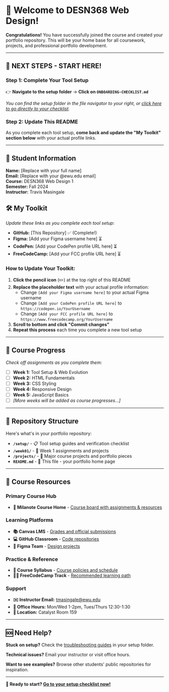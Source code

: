 # 🎉 Welcome to DESN368 Web Design!

**Congratulations!** You have successfully joined the course and created your portfolio repository. This will be your home base for all coursework, projects, and professional portfolio development.

---

## 🚀 **NEXT STEPS - START HERE!**

### **Step 1: Complete Your Tool Setup**
👉 **Navigate to the setup folder** → **Click on `ONBOARDING-CHECKLIST.md`**

*You can find the setup folder in the file navigator to your right, or [click here to go directly to your checklist](setup/ONBOARDING-CHECKLIST.md).*

### **Step 2: Update This README**
As you complete each tool setup, **come back and update the "My Toolkit" section below** with your actual profile links.

---

## 👤 **Student Information**
**Name:** [Replace with your full name]  
**Email:** [Replace with your @ewu.edu email]  
**Course:** DESN368 Web Design 1  
**Semester:** Fall 2024  
**Instructor:** Travis Masingale

## 🛠️ **My Toolkit**
*Update these links as you complete each tool setup:*

- **GitHub:** [This Repository] ✅ (Complete!)
- **Figma:** [Add your Figma username here] ⏳
- **CodePen:** [Add your CodePen profile URL here] ⏳  
- **FreeCodeCamp:** [Add your FCC profile URL here] ⏳

### **How to Update Your Toolkit:**
1. **Click the pencil icon** (✏️) at the top right of this README
2. **Replace the placeholder text** with your actual profile information:
   - Change `[Add your Figma username here]` to your actual Figma username
   - Change `[Add your CodePen profile URL here]` to `https://codepen.io/YourUsername`
   - Change `[Add your FCC profile URL here]` to `https://www.freecodecamp.org/YourUsername`
3. **Scroll to bottom and click "Commit changes"**
4. **Repeat this process** each time you complete a new tool setup

---

## 🎯 **Course Progress**
*Check off assignments as you complete them:*

- [ ] **Week 1:** Tool Setup & Web Evolution
- [ ] **Week 2:** HTML Fundamentals  
- [ ] **Week 3:** CSS Styling
- [ ] **Week 4:** Responsive Design
- [ ] **Week 5:** JavaScript Basics
- [ ] *[More weeks will be added as course progresses...]*

---

## 📁 **Repository Structure**
Here's what's in your portfolio repository:

- **`/setup/`** - 📋 Tool setup guides and verification checklist
- **`/week01/`** - 📝 Week 1 assignments and projects
- **`/projects/`** - 🎨 Major course projects and portfolio pieces
- **`README.md`** - 📖 This file - your portfolio home page

---

## 🔗 **Course Resources**

### **Primary Course Hub**
- **📌 Milanote Course Home** - [Course board with assignments & resources](https://app.milanote.com/your-course-board-id)

### **Learning Platforms** 
- **📚 Canvas LMS** - [Grades and official submissions](https://canvas.ewu.edu)
- **💻 GitHub Classroom** - [Code repositories](https://classroom.github.com/classrooms/your-classroom)
- **🎨 Figma Team** - [Design projects](https://www.figma.com/files/team/1487582992593000920/)

### **Practice & Reference**
- **📖 Course Syllabus** - [Course policies and schedule](https://your-syllabus-link)
- **🏃‍♂️ FreeCodeCamp Track** - [Recommended learning path](https://www.freecodecamp.org/learn/responsive-web-design/)

### **Support**
- **✉️ Instructor Email:** [tmasingale@ewu.edu](mailto:tmasingale@ewu.edu)
- **🏢 Office Hours:** Mon/Wed 1-2pm, Tues/Thurs 12:30-1:30
- **📍 Location:** Catalyst Room 159

---

## 🆘 **Need Help?**

**Stuck on setup?** Check the [troubleshooting guides](setup/) in your setup folder.

**Technical issues?** Email your instructor or visit office hours.

**Want to see examples?** Browse other students' public repositories for inspiration.

---

**🎯 Ready to start? [Go to your setup checklist now!](setup/ONBOARDING-CHECKLIST.md)**
